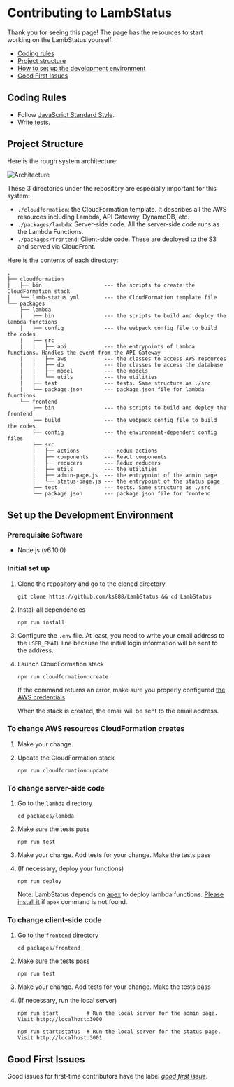 # Contributing to LambStatus

Thank you for seeing this page! The page has the resources to start working on the LambStatus yourself.

* [Coding rules](#coding-rules)
* [Project structure](#project-structure)
* [How to set up the development environment](#set-up-the-development-environment)
* [Good First Issues](#good-first-issues)

## Coding Rules

* Follow [JavaScript Standard Style](https://standardjs.com/).
* Write tests.

## Project Structure

Here is the rough system architecture:

![Architecture](https://raw.githubusercontent.com/wiki/ks888/LambStatus/images/Architecture.png)

These 3 directories under the repository are especially important for this system:

* `./cloudformation`: the CloudFormation template. It describes all the AWS resources including Lambda, API Gateway, DynamoDB, etc.
* `./packages/lambda`: Server-side code. All the server-side code runs as the Lambda Functions.
* `./packages/frontend`: Client-side code. These are deployed to the S3 and served via CloudFront.

Here is the contents of each directory:

```
.
├── cloudformation
|   ├── bin                    --- the scripts to create the CloudFormation stack
|   └── lamb-status.yml        --- the CloudFormation template file
└── packages
    ├── lambda
    |   ├── bin                --- the scripts to build and deploy the lambda functions
    |   ├── config             --- the webpack config file to build the codes
    |   ├── src
    |   |   ├── api            --- the entrypoints of Lambda functions. Handles the event from the API Gateway
    |   |   ├── aws            --- the classes to access AWS resources
    |   |   ├── db             --- the classes to access the database
    |   |   ├── model          --- the models
    |   |   └── utils          --- the utilities
    |   ├── test               --- tests. Same structure as ./src
    |   └── package.json       --- package.json file for lambda functions
    └── frontend
        ├── bin                --- the scripts to build and deploy the frontend
        ├── build              --- the webpack config file to build the codes
        ├── config             --- the environment-dependent config files
        ├── src
        |   ├── actions        --- Redux actions
        |   ├── components     --- React components
        |   ├── reducers       --- Redux reducers
        |   ├── utils          --- the utilities
        |   ├── admin-page.js  --- the entrypoint of the admin page
        |   └── status-page.js --- the entrypoint of the status page
        ├── test               --- tests. Same structure as ./src
        └── package.json       --- package.json file for frontend
```

## Set up the Development Environment

### Prerequisite Software

* Node.js (v6.10.0)

### Initial set up

1. Clone the repository and go to the cloned directory

   `git clone https://github.com/ks888/LambStatus && cd LambStatus`

2. Install all dependencies

   `npm run install`

3. Configure the `.env` file. At least, you need to write your email address to the `USER_EMAIL` line because the initial login information will be sent to the address.

4. Launch CloudFormation stack

   `npm run cloudformation:create`

   If the command returns an error, make sure you properly configured [the AWS credentials](http://docs.aws.amazon.com/cli/latest/userguide/cli-chap-getting-started.html#cli-quick-configuration).

   When the stack is created, the email will be sent to the email address.

### To change AWS resources CloudFormation creates

1. Make your change.

2. Update the CloudFormation stack

   `npm run cloudformation:update`

### To change server-side code

1. Go to the `lambda` directory

   `cd packages/lambda`

2. Make sure the tests pass

   `npm run test`

3. Make your change. Add tests for your change. Make the tests pass

4. (If necessary, deploy your functions)

   `npm run deploy`

   Note: LambStatus depends on [apex](http://apex.run/) to deploy lambda functions. [Please install it](http://apex.run/#installation) if `apex` command is not found.

### To change client-side code

1. Go to the `frontend` directory

   `cd packages/frontend`

2. Make sure the tests pass

   `npm run test`

3. Make your change. Add tests for your change. Make the tests pass

4. (If necessary, run the local server)

   `npm run start         # Run the local server for the admin page. Visit http://localhost:3000`

   `npm run start:status  # Run the local server for the status page. Visit http://localhost:3001`

## Good First Issues

Good issues for first-time contributors have the label [*good first issue*](https://github.com/ks888/LambStatus/issues?q=is%3Aissue+is%3Aopen+label%3A%22good+first+issue%22). 

